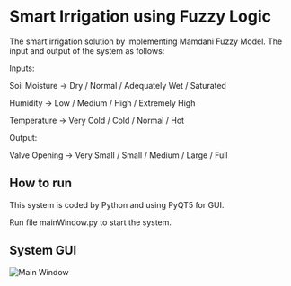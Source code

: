 # Smart Irrigation using Fuzzy Logic
The smart irrigation solution by implementing Mamdani Fuzzy Model. The input and output of the system as follows:

Inputs:

 Soil Moisture  -> Dry / Normal / Adequately Wet / Saturated
 
 Humidity       -> Low / Medium / High / Extremely High
 
 Temperature    -> Very Cold / Cold / Normal / Hot

Output:

 Valve Opening  -> Very Small / Small / Medium / Large / Full

## How to run

 This system is coded by Python and using PyQT5 for GUI.
 
 Run file mainWindow.py to start the system.

## System GUI

![Main Window](https://www.flickr.com/gp/189172899@N02/YC9G5F)
